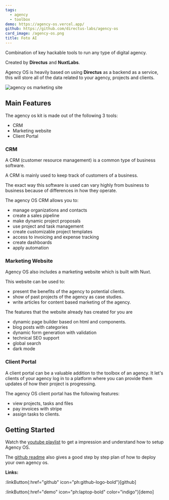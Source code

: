 ```yaml
---
tags:
  - agency
  - toolbox
demo: https://agency-os.vercel.app/
github: https://github.com/directus-labs/agency-os
card_image: /agency-os.png
title: Foto AI
---
```


Combination of key hackable tools to run any type of digital agency.

Created by **Directus** and **NuxtLabs**.

Agency OS is heavily based on using **Directus** as a backend as a service, this will store all of the data related to your agency, projects and clients.

![agency os marketing site](/agency-os.png)

## Main Features

The agency os kit is made out of the following 3 tools:
+ CRM
+ Marketing website
+ Client Portal

### CRM
A CRM (customer resource management) is a common type of business software.

A CRM is mainly used to keep track of customers of a business.

The exact way this software is used can vary highly from business to business because of differences in how they operate.

The agency OS CRM allows you to:
+ manage organizations and contacts
+ create a sales pipeline
+ make dynamic project proposals
+ use project and task management
+ create customizable project templates
+ access to invoicing and expense tracking
+ create dashboards
+ apply automation


### Marketing Website

Agency OS also includes a marketing website which is built with Nuxt.

This website can be used to:
+ present the benefits of the agency to potential clients.
+ show of past projects of the agency as case studies.
+ write articles for content based marketing of the agency.

The features that the website already has created for you are
+ dynamic page builder based on html and components.
+ blog posts with categories
+ dynamic form generation with validation
+ technical SEO support
+ global search
+ dark mode

### Client Portal

A client portal can be a valuable addition to the toolbox of an agency. 
It let's clients of your agency log in to a platform where you can provide them updates of how their project is progressing.

The agency OS client portal has the following features:
+ view projects, tasks and files
+ pay invoices with stripe
+ assign tasks to clients.

## Getting Started

Watch the [youtube playlist](https://www.youtube.com/playlist?list=PLD--x9rY3ZL1tPNZxCTE_-IsFTrFGKHH-) to get a impression and understand how to setup Agency OS.

The [github readme](https://github.com/directus-labs/agency-os?tab=readme-ov-file#installation-and-development) also gives a good step by step plan of how to deploy your own agency os.

**Links:**
<div class="flex gap-2">

:linkButton{:href="github" icon="ph:github-logo-bold"}[github]

:linkButton{:href="demo" icon="ph:laptop-bold" color="indigo"}[demo]
</div>